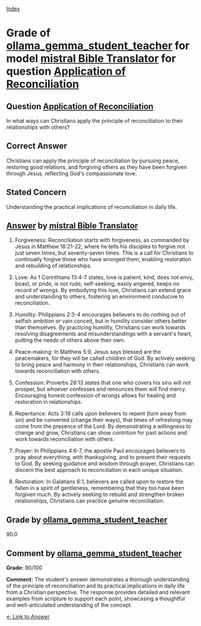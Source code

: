 
[Index](../../../../index.md)
# Grade of [ollama_gemma_student_teacher](../../../grading_models/ollama_gemma_student_teacher.md) for model [mistral Bible Translator](../../../answering_models/mistral_Bible_Translator.md) for question [Application of Reconciliation](../../../questions/Application_of_Reconciliation.md)

## Question [Application of Reconciliation](../../../questions/Application_of_Reconciliation.md)
In what ways can Christians apply the principle of reconciliation to their relationships with others?

## Correct Answer
Christians can apply the principle of reconciliation by pursuing peace, restoring good relations, and forgiving others as they have been forgiven through Jesus, reflecting God's compassionate love.

## Stated Concern
Understanding the practical implications of reconciliation in daily life.

## [Answer](../Application_of_Reconciliation.md) by [mistral Bible Translator](../../../answering_models/mistral_Bible_Translator.md)
1. Forgiveness: Reconciliation starts with forgiveness, as commanded by Jesus in Matthew 18:21-22, where he tells his disciples to forgive not just seven times, but seventy-seven times. This is a call for Christians to continually forgive those who have wronged them, enabling restoration and rebuilding of relationships.

2. Love: As 1 Corinthians 13:4-7 states, love is patient, kind, does not envy, boast, or pride, is not rude, self-seeking, easily angered, keeps no record of wrongs. By embodying this love, Christians can extend grace and understanding to others, fostering an environment conducive to reconciliation.

3. Humility: Philippians 2:3-4 encourages believers to do nothing out of selfish ambition or vain conceit, but in humility consider others better than themselves. By practicing humility, Christians can work towards resolving disagreements and misunderstandings with a servant's heart, putting the needs of others above their own.

4. Peace-making: In Matthew 5:9, Jesus says blessed are the peacemakers, for they will be called children of God. By actively seeking to bring peace and harmony in their relationships, Christians can work towards reconciliation with others.

5. Confession: Proverbs 28:13 states that one who covers his sins will not prosper, but whoever confesses and renounces them will find mercy. Encouraging honest confession of wrongs allows for healing and restoration in relationships.

6. Repentance: Acts 3:19 calls upon believers to repent (turn away from sin) and be converted (change their ways), that times of refreshing may come from the presence of the Lord. By demonstrating a willingness to change and grow, Christians can show contrition for past actions and work towards reconciliation with others.

7. Prayer: In Philippians 4:6-7, the apostle Paul encourages believers to pray about everything, with thanksgiving, and to present their requests to God. By seeking guidance and wisdom through prayer, Christians can discern the best approach to reconciliation in each unique situation.

8. Restoration: In Galatians 6:1, believers are called upon to restore the fallen in a spirit of gentleness, remembering that they too have been forgiven much. By actively seeking to rebuild and strengthen broken relationships, Christians can practice genuine reconciliation.

## Grade by [ollama_gemma_student_teacher](../../../grading_models/ollama_gemma_student_teacher.md)
90.0

## Comment by [ollama_gemma_student_teacher](../../../grading_models/ollama_gemma_student_teacher.md)
**Grade:** 90/100

**Comment:** The student's answer demonstrates a thorough understanding of the principle of reconciliation and its practical implications in daily life from a Christian perspective. The response provides detailed and relevant examples from scripture to support each point, showcasing a thoughtful and well-articulated understanding of the concept.

[&lt;- Link to Answer](../Application_of_Reconciliation.md)
